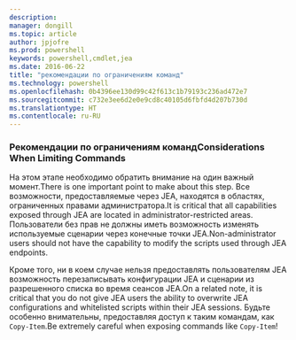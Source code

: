 ```yaml
---
description: 
manager: dongill
ms.topic: article
author: jpjofre
ms.prod: powershell
keywords: powershell,cmdlet,jea
ms.date: 2016-06-22
title: "рекомендации по ограничениям команд"
ms.technology: powershell
ms.openlocfilehash: 0b4396ee130d99c42f613c1b79193c236ad472e7
ms.sourcegitcommit: c732e3ee6d2e0e9cd8c40105d6fbfd4d207b730d
ms.translationtype: HT
ms.contentlocale: ru-RU
---
```

### <a name="considerations-when-limiting-commands"></a><span data-ttu-id="6c115-103">Рекомендации по ограничениям команд</span><span class="sxs-lookup"><span data-stu-id="6c115-103">Considerations When Limiting Commands</span></span>
<span data-ttu-id="6c115-104">На этом этапе необходимо обратить внимание на один важный момент.</span><span class="sxs-lookup"><span data-stu-id="6c115-104">There is one important point to make about this step.</span></span>
<span data-ttu-id="6c115-105">Все возможности, предоставляемые через JEA, находятся в областях, ограниченных правами администратора.</span><span class="sxs-lookup"><span data-stu-id="6c115-105">It is critical that all capabilities exposed through JEA are located in administrator-restricted areas.</span></span>
<span data-ttu-id="6c115-106">Пользователи без прав не должны иметь возможность изменять используемые сценарии через конечные точки JEA.</span><span class="sxs-lookup"><span data-stu-id="6c115-106">Non-administrator users should not have the capability to modify the scripts used through JEA endpoints.</span></span>

<span data-ttu-id="6c115-107">Кроме того, ни в коем случае нельзя предоставлять пользователям JEA возможность перезаписывать конфигурации JEA и сценарии из разрешенного списка во время сеансов JEA.</span><span class="sxs-lookup"><span data-stu-id="6c115-107">On a related note, it is critical that you do not give JEA users the ability to overwrite JEA configurations and whitelisted scripts within their JEA sessions.</span></span>
<span data-ttu-id="6c115-108">Будьте особенно внимательны, предоставляя доступ к таким командам, как `Copy-Item`.</span><span class="sxs-lookup"><span data-stu-id="6c115-108">Be extremely careful when exposing commands like `Copy-Item`!</span></span>

